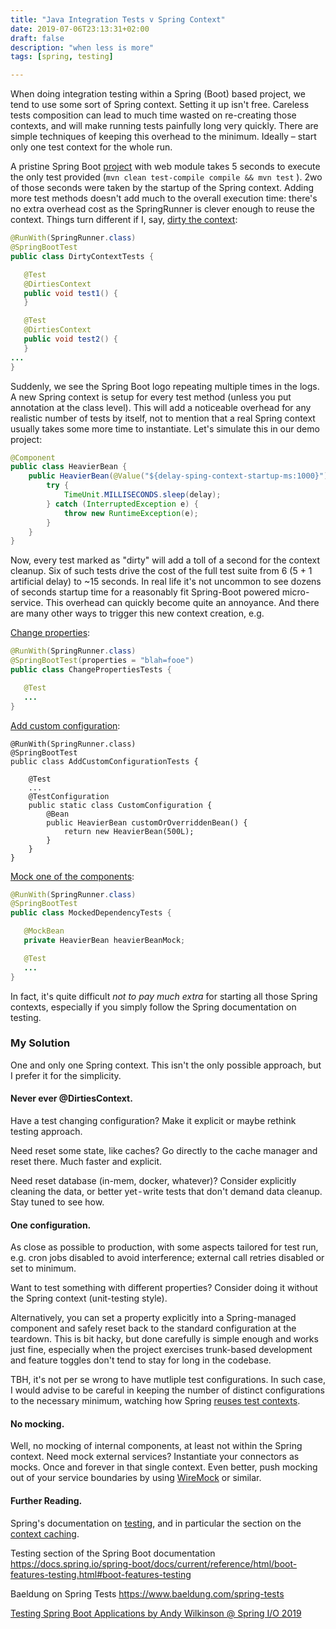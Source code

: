 ```yaml
---
title: "Java Integration Tests v Spring Context"
date: 2019-07-06T23:13:31+02:00
draft: false
description: "when less is more"
tags: [spring, testing]

---
```


When doing integration testing within a Spring (Boot) based project, we tend to use some sort of Spring context. Setting it up isn't free. Careless tests composition can lead to much time wasted on re-creating those contexts, and will make running tests painfully long very quickly. There are simple techniques of keeping this overhead to the minimum. Ideally – start only one test context for the whole run.

<!--more-->

A pristine Spring Boot [project](https://github.com/mgurov/javaspringtestcontext/tree/pristine) with web module takes 5 seconds to execute the only test provided (`mvn clean test-compile compile && mvn test` ). 2wo of those seconds were taken by the startup of the Spring context. Adding more test methods doesn't add much to the overall execution time: there's no extra overhead cost as the SpringRunner is clever enough to reuse the context. Things turn different if I, say, [dirty the context](https://github.com/mgurov/javaspringtestcontext/blob/master/src/test/java/com/github/mgurov/javaspringtestcontext/DirtyContextTests.java):

```java
@RunWith(SpringRunner.class)
@SpringBootTest
public class DirtyContextTests {

   @Test
   @DirtiesContext
   public void test1() {
   }

   @Test
   @DirtiesContext
   public void test2() {
   }
...
}
```

Suddenly, we see the Spring Boot logo repeating multiple times in the logs. A new Spring context is setup for every test method (unless you put annotation at the class level). This will add a noticeable overhead for any realistic number of tests by itself, not to mention that a real Spring context usually takes some more time to instantiate. Let's simulate this in our demo project:

```java
@Component
public class HeavierBean {
    public HeavierBean(@Value("${delay-sping-context-startup-ms:1000}") long delay) {
        try {
            TimeUnit.MILLISECONDS.sleep(delay);
        } catch (InterruptedException e) {
            throw new RuntimeException(e);
        }
    }
}
```

Now, every test marked as "dirty" will add a toll of a second for the context cleanup. Six of such tests drive the cost of the full test suite from 6 (5 + 1 artificial delay) to ~15 seconds. In real life it's not uncommon to see dozens of seconds startup time for a reasonably fit Spring-Boot powered micro-service. This overhead can quickly become quite an annoyance. And there are many other ways to trigger this new context creation, e.g.

[Change properties](https://github.com/mgurov/javaspringtestcontext/blob/master/src/test/java/com/github/mgurov/javaspringtestcontext/ChangePropertiesTests.java):

```java
@RunWith(SpringRunner.class)
@SpringBootTest(properties = "blah=fooe")
public class ChangePropertiesTests {

   @Test
   ...
}
```

[Add custom configuration](https://github.com/mgurov/javaspringtestcontext/blob/master/src/test/java/com/github/mgurov/javaspringtestcontext/AddCustomConfigurationTests.java):

```
@RunWith(SpringRunner.class)
@SpringBootTest
public class AddCustomConfigurationTests {

    @Test
    ...
    @TestConfiguration
    public static class CustomConfiguration {
        @Bean
        public HeavierBean customOrOverriddenBean() {
            return new HeavierBean(500L);
        }
    }
}
```

[Mock one of the components](https://github.com/mgurov/javaspringtestcontext/blob/master/src/test/java/com/github/mgurov/javaspringtestcontext/MockedDependencyTests.java):

```java
@RunWith(SpringRunner.class)
@SpringBootTest
public class MockedDependencyTests {

   @MockBean
   private HeavierBean heavierBeanMock;

   @Test
   ...
}
```

In fact, it's quite difficult *not to pay much extra* for starting all those Spring contexts, especially if you simply follow the Spring documentation on testing.

### My Solution
One and only one Spring context. This isn't the only possible approach, but I prefer it for the simplicity.

#### Never ever @DirtiesContext.
Have a test changing configuration? Make it explicit or maybe rethink testing approach.

Need reset some state, like caches? Go directly to the cache manager and reset there. Much faster and explicit.

Need reset database (in-mem, docker, whatever)? Consider explicitly cleaning the data, or better yet - write tests that don't demand data cleanup. Stay tuned to see how.

#### One configuration.
As close as possible to production, with some aspects tailored for test run, e.g. cron jobs disabled to avoid interference; external call retries disabled or set to minimum.

Want to test something with different properties? Consider doing it without the Spring context (unit-testing style).

Alternatively, you can set a property explicitly into a Spring-managed component and safely reset back to the standard configuration at the teardown. This is bit hacky, but done carefully is simple enough and works just fine, especially when the project exercises trunk-based development and feature toggles don't tend to stay for long in the codebase.

TBH, it's not per se wrong to have mutliple test configurations. In such case, I would advise to be careful in keeping the number of distinct configurations to the necessary minimum, watching how Spring [reuses test contexts](https://docs.spring.io/spring/docs/current/spring-framework-reference/testing.html#testcontext-ctx-management-caching).

#### No mocking.
Well, no mocking of internal components, at least not within the Spring context.
Need mock external services? Instantiate your connectors as mocks. Once and forever in that single context. Even better, push mocking out of your service boundaries by using [WireMock](http://wiremock.org/) or similar.

#### Further Reading.

Spring's documentation on [testing](https://docs.spring.io/spring/docs/current/spring-framework-reference/testing.html#integration-testing), and in particular the section on the [context caching](https://docs.spring.io/spring/docs/current/spring-framework-reference/testing.html#testcontext-ctx-management-caching).

Testing section of the Spring Boot documentation https://docs.spring.io/spring-boot/docs/current/reference/html/boot-features-testing.html#boot-features-testing

Baeldung on Spring Tests https://www.baeldung.com/spring-tests

[Testing Spring Boot Applications by Andy Wilkinson @ Spring I/O 2019](https://www.youtube.com/watch?v=5sjFn9BsAds)